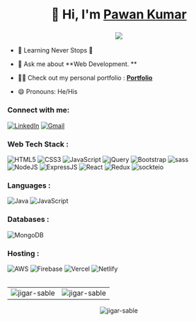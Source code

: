 <h1 align="center">👋 Hi, I'm <a href="https://www.linkedin.com/in/mrpk01/" target="_blank"> Pawan Kumar </a></h1>
<h3 align="center"> <img src="https://readme-typing-svg.herokuapp.com?color=0357F7&lines=Full+Stack+Developer+%3A)" /> </h3>

- 🌱 Learning Never Stops 🚀

- 💬 Ask me about **Web Development. **

- 👨‍💻 Check out my personal portfolio : **<a href="https://portfolio-website-rho-blush.vercel.app/" target="_blank">Portfolio</a>**

- 😄 Pronouns: He/His

<h3 align="left">Connect with me:</h3>
<div align="left">
  <a href="https://www.linkedin.com/in/mrpk01/"><img alt="LinkedIn" src="https://img.shields.io/badge/linkedin-%230077B5.svg?style=for-the-badge&logo=linkedin&logoColor=white"/></a>
  <a href="mailto:krpawan57146@gmail.com"><img alt="Gmail" src="https://img.shields.io/badge/Gmail-D14836?style=for-the-badge&logo=gmail&logoColor=white"/></a>
  
</div>

<h3 align="left">Web Tech Stack :</h3>
<div align="left">
<img alt="HTML5" src="https://img.shields.io/badge/html5-%23E34F26.svg?style=for-the-badge&logo=html5&logoColor=white"/>
<img alt="CSS3" src="https://img.shields.io/badge/css3-%231572B6.svg?style=for-the-badge&logo=css3&logoColor=white"/> 
<img alt="JavaScript" src="https://img.shields.io/badge/javascript-%23323330.svg?style=for-the-badge&logo=javascript&logoColor=%23F7DF1E"/> 
<img alt="jQuery" src="https://img.shields.io/badge/jquery-%230769AD.svg?style=for-the-badge&logo=jquery&logoColor=white"/>

<img alt="Bootstrap" src="https://img.shields.io/badge/bootstrap-%23563D7C.svg?style=for-the-badge&logo=bootstrap&logoColor=white"/>
<img alt="sass" src="https://img.shields.io/badge/Sass-CC6699?style=for-the-badge&logo=sass&logoColor=white"/>
<br>

<img alt="NodeJS" src="https://img.shields.io/badge/node.js-%2343853D.svg?style=for-the-badge&logo=node-dot-js&logoColor=white"/>
<img alt="ExpressJS" src="https://img.shields.io/badge/Express.js-000000?style=for-the-badge&logo=express&logoColor=white"/>
<img alt="React" src="https://img.shields.io/badge/react-%2320232a.svg?style=for-the-badge&logo=react&logoColor=%2361DAFB"/>

<img alt="Redux" src="https://img.shields.io/badge/Redux-593D88?style=for-the-badge&logo=redux&logoColor=white"/>

<img alt="sockteio" src="https://img.shields.io/badge/Socket.io-010101?&style=for-the-badge&logo=Socket.io&logoColor=white"/>
</div>

<h3 align="left">Languages :</h3>
<div align="left">
  <img alt="Java" src="https://img.shields.io/badge/java-%23ED8B00.svg?style=for-the-badge&logo=java&logoColor=white"/>
  <img alt="JavaScript" src="https://img.shields.io/badge/javascript-%23323330.svg?style=for-the-badge&logo=javascript&logoColor=%23F7DF1E"/> 
  
</div>

<h3 align="left">Databases :</h3>
<div align="left">
 
  <img alt="MongoDB" src ="https://img.shields.io/badge/MongoDB-4EA94B?style=for-the-badge&logo=mongodb&logoColor=white"/>
 
 
</div>

<h3 align="left">Hosting :</h3>
<div align="left">
  <img alt="AWS" src="https://img.shields.io/badge/Amazon_AWS-FF9900?style=for-the-badge&logo=amazonaws&logoColor=white"/>
  <img alt="Firebase" src="https://img.shields.io/badge/firebase-%23039BE5.svg?style=for-the-badge&logo=firebase"/>
  <img alt="Vercel" src="https://img.shields.io/badge/Vercel-000000?style=for-the-badge&logo=vercel&logoColor=white"/>
  <img alt="Netlify" src="https://img.shields.io/badge/Netlify-00C7B7?style=for-the-badge&logo=netlify&logoColor=white"/>
</div><br/>

<table>
  <tr>
    <td><img src="https://github-readme-stats.vercel.app/api?username=jigar-sable&show_icons=true&theme=dark&locale=en" alt="jigar-sable" /></td>
    <td><img src="https://github-readme-stats.vercel.app/api/top-langs?username=jigar-sable&show_icons=true&theme=dark&locale=en&layout=compact" alt="jigar-sable" /></td>
  </tr>
</table>

<div align="center">
<p><img align="center" src="https://github-readme-streak-stats.herokuapp.com/?user=jigar-sable&theme=dark" alt="jigar-sable" /></p>
  </div>
